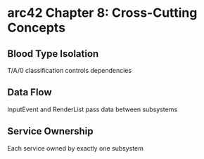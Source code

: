 # arc42 Chapter 8: Cross-Cutting Concepts

## Blood Type Isolation
T/A/0 classification controls dependencies

## Data Flow
InputEvent and RenderList pass data between subsystems

## Service Ownership
Each service owned by exactly one subsystem
